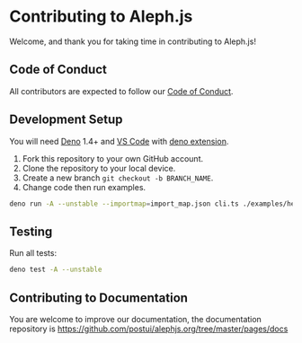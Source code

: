 # Contributing to Aleph.js

Welcome, and thank you for taking time in contributing to Aleph.js!

## Code of Conduct

All contributors are expected to follow our [Code of Conduct](CODE_OF_CONDUCT.md).

## Development Setup

You will need [Deno](https://deno.land/) 1.4+ and [VS Code](https://code.visualstudio.com/) with [deno extension](https://marketplace.visualstudio.com/items?itemName=denoland.vscode-deno).

1. Fork this repository to your own GitHub account.
2. Clone the repository to your local device.
3. Create a new branch `git checkout -b BRANCH_NAME`.
4. Change code then run examples.

```bash
deno run -A --unstable --importmap=import_map.json cli.ts ./examples/hello-world --log=debug
```

## Testing

Run all tests:

```bash
deno test -A --unstable
```

## Contributing to Documentation

You are welcome to improve our documentation, the documentation repository is https://github.com/postui/alephjs.org/tree/master/pages/docs
